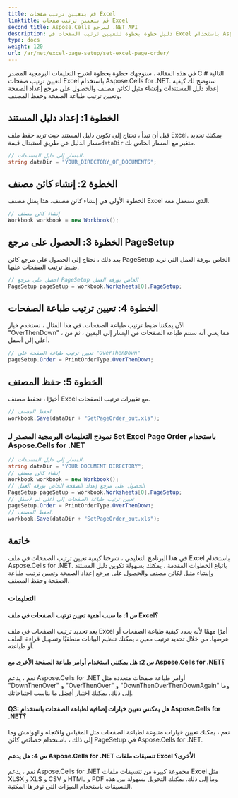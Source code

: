 ```yaml
---
title: قم بتعيين ترتيب صفحات Excel
linktitle: قم بتعيين ترتيب صفحات Excel
second_title: Aspose.Cells لمرجع .NET API
description: دليل خطوة بخطوة لتعيين ترتيب الصفحات في Excel باستخدام Aspose.Cells for .NET. تعليمات مفصلة وشفرة المصدر متضمنة.
type: docs
weight: 120
url: /ar/net/excel-page-setup/set-excel-page-order/
---
```

في هذه المقالة ، سنوجهك خطوة بخطوة لشرح التعليمات البرمجية المصدر C # التالية لتعيين ترتيب صفحات Excel باستخدام Aspose.Cells for .NET. سنوضح لك كيفية إعداد دليل المستندات وإنشاء مثيل لكائن مصنف والحصول على مرجع إعداد الصفحة وتعيين ترتيب طباعة الصفحة وحفظ المصنف.

## الخطوة 1: إعداد دليل المستند

 قبل أن تبدأ ، تحتاج إلى تكوين دليل المستند حيث تريد حفظ ملف Excel. يمكنك تحديد مسار الدليل عن طريق استبدال قيمة`dataDir` متغير مع المسار الخاص بك.

```csharp
// المسار إلى دليل المستندات.
string dataDir = "YOUR_DIRECTORY_OF_DOCUMENTS";
```

## الخطوة 2: إنشاء كائن مصنف

الخطوة الأولى هي إنشاء كائن مصنف. هذا يمثل مصنف Excel الذي سنعمل معه.

```csharp
// إنشاء كائن مصنف
Workbook workbook = new Workbook();
```

## الخطوة 3: الحصول على مرجع PageSetup

بعد ذلك ، نحتاج إلى الحصول على مرجع كائن PageSetup الخاص بورقة العمل التي نريد ضبط ترتيب الصفحات عليها.

```csharp
// احصل على مرجع PageSetup الخاص بورقة العمل
PageSetup pageSetup = workbook.Worksheets[0].PageSetup;
```

## الخطوة 4: تعيين ترتيب طباعة الصفحات

الآن يمكننا ضبط ترتيب طباعة الصفحات. في هذا المثال ، نستخدم خيار "OverThenDown" ، مما يعني أنه ستتم طباعة الصفحات من اليسار إلى اليمين ، ثم من أعلى إلى أسفل.

```csharp
// تعيين ترتيب طباعة الصفحة على "OverThenDown"
pageSetup.Order = PrintOrderType.OverThenDown;
```

## الخطوة 5: حفظ المصنف

أخيرًا ، نحفظ مصنف Excel مع تغييرات ترتيب الصفحات.

```csharp
// احفظ المصنف
workbook.Save(dataDir + "SetPageOrder_out.xls");
```

### نموذج التعليمات البرمجية المصدر لـ Set Excel Page Order باستخدام Aspose.Cells for .NET 
```csharp
// المسار إلى دليل المستندات.
string dataDir = "YOUR DOCUMENT DIRECTORY";
// إنشاء كائن مصنف
Workbook workbook = new Workbook();
// الحصول على مرجع إعداد الصفحة الخاص بورقة العمل
PageSetup pageSetup = workbook.Worksheets[0].PageSetup;
// تعيين ترتيب طباعة الصفحات إلى أعلى ثم لأسفل
pageSetup.Order = PrintOrderType.OverThenDown;
// احفظ المصنف.
workbook.Save(dataDir + "SetPageOrder_out.xls");
```

## خاتمة

في هذا البرنامج التعليمي ، شرحنا كيفية تعيين ترتيب الصفحات في ملف Excel باستخدام Aspose.Cells for .NET. باتباع الخطوات المقدمة ، يمكنك بسهولة تكوين دليل المستند وإنشاء مثيل لكائن مصنف والحصول على مرجع إعداد الصفحة وتعيين ترتيب طباعة الصفحة وحفظ المصنف.

### التعليمات

#### س 1: ما سبب أهمية تعيين ترتيب الصفحات في ملف Excel؟

يعد تحديد ترتيب الصفحات في ملف Excel أمرًا مهمًا لأنه يحدد كيفية طباعة الصفحات أو عرضها. من خلال تحديد ترتيب معين ، يمكنك تنظيم البيانات منطقيًا وتسهيل قراءة الملف أو طباعته.

#### س 2: هل يمكنني استخدام أوامر طباعة الصفحة الأخرى مع Aspose.Cells for .NET؟

نعم ، يدعم Aspose.Cells for .NET أوامر طباعة صفحات متعددة مثل "DownThenOver" و "OverThenOver" و "DownThenOverThenDownAgain" وما إلى ذلك. يمكنك اختيار أفضل ما يناسب احتياجاتك.

#### Q3: هل يمكنني تعيين خيارات إضافية لطباعة الصفحات باستخدام Aspose.Cells for .NET؟

نعم ، يمكنك تعيين خيارات متنوعة لطباعة الصفحات مثل المقياس والاتجاه والهوامش وما إلى ذلك ، باستخدام خصائص كائن PageSetup في Aspose.Cells for .NET.

#### س 4: هل يدعم Aspose.Cells for .NET تنسيقات ملفات Excel الأخرى؟

نعم ، يدعم Aspose.Cells for .NET مجموعة كبيرة من تنسيقات ملفات Excel مثل XLSX و XLS و CSV و HTML و PDF وما إلى ذلك. يمكنك التحويل بسهولة بين هذه التنسيقات باستخدام الميزات التي توفرها المكتبة.